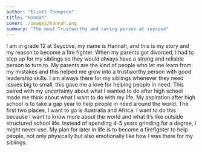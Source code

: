 ```yaml
---
author: "Eliott Thompson"
title: "Hannah"
cover: ./images/hannah.png
summary: "The most Trustworthy and caring person at seycove"
---
```


I am in grade 12 at Seycove, my name is Hannah, and this is my story and my reason to become
a fire fighter. When my parents got divorced, I had to step up for my siblings so they would
always have a strong and reliable person to turn to. My parents are the kind of people who let
me learn from my mistakes and this helped me grow into a trustworthy person with good
leadership skills. I am always there for my siblings whenever they need issues big to small, this
gave me a love for helping people in need. This paired with my uncertainty about what I
wanted to do after high school made me think about what I want to do with my life. My
aspiration after high school is to take a gap year to help people in need around the world. The
first two places, I want to go is Australia and Africa. I want to do this because I want to know
more about the world and what it’s like outside structured school life. Instead of spending 4-5
years grinding for a degree, I might never use. My plan for later in life is to become a firefighter
to help people, not only physically but also emotionally like how I was there for my siblings.